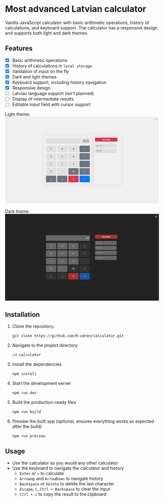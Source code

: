 # Most advanced Latvian calculator

Vanilla JavaScript calculator with basic arithmetic operations, history of calculations, and keyboard support. The
calculator has a responsive design and supports both light and dark themes.

## Features

- [x] Basic arithmetic operations
- [x] History of calculations in `local storage`
- [x] Validation of input on the fly
- [x] Dark and light themes
- [x] Keyboard support, including history navigation
- [x] Responsive design
- [ ] Latvian language support (isn't planned)
- [ ] Display of intermediate results
- [ ] Editable input field with cursor support

Light theme:
![img.png](assets/light.png)

Dark theme:
![img.png](assets/dark.png)

## Installation

1. Clone the repository
    ```bash
    git clone https://github.com/R-udren/calculator.git 
    ```
2. Navigate to the project directory
    ```bash
    cd calculator
    ```
3. Install the dependencies
    ```bash
    npm install
    ```
4. Start the development server
    ```bash
    npm run dev
    ```
5. Build the production-ready files
    ```bash
    npm run build
    ```
6. Preview the built app (optional, ensures everything works as expected after the build)
    ```bash
    npm run preview
    ```

## Usage

- Use the calculator as you would any other calculator
- Use the keyboard to navigate the calculator and history
    - `Enter` or `=` to calculate
    - `ArrowUp` and `ArrowDown` to navigate history
    - `Backspace` or `Delete` to delete the last character
    - `Escape`, `C`, `Ctrl + Backspace` to clear the input
    - `Ctrl + c` to copy the result to the clipboard

